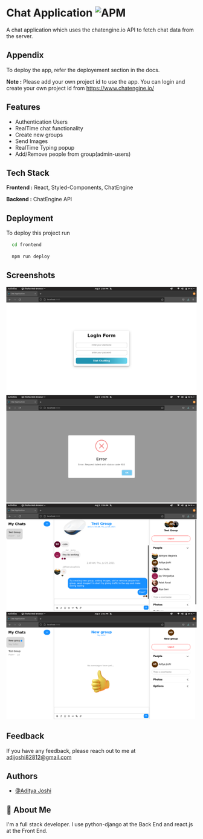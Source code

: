 
# Chat Application ![APM](https://img.shields.io/apm/l/react)

A chat application which uses the chatengine.io API to fetch chat data from the server.
## Appendix

To deploy the app, refer the deployement section in the docs.

**Note :** Please add your own project id to use the app. You can login and create your own project id from https://www.chatengine.io/
## Features

- Authentication Users
- RealTime chat functionality
- Create new groups
- Send Images
- RealTime Typing popup
- Add/Remove people from group(admin-users)
## Tech Stack

**Frontend :** React, Styled-Components, ChatEngine

**Backend :** ChatEngine API
## Deployment

To deploy this project run

```bash
  cd frontend
```

```bash
  npm run deploy
```
## Screenshots

![Login Page](https://raw.githubusercontent.com/adijoshi82812/chat-application/main/screenshots/1.png) \
![Not a user](https://raw.githubusercontent.com/adijoshi82812/chat-application/main/screenshots/3.png) \
![Chat Application](https://raw.githubusercontent.com/adijoshi82812/chat-application/main/screenshots/4.png) \
![New Group](https://raw.githubusercontent.com/adijoshi82812/chat-application/main/screenshots/5.png)
## Feedback

If you have any feedback, please reach out to me at adijoshi82812@gmail.com
## Authors

- [@Aditya Joshi](https://www.github.com/adijoshi82812)
## 🚀 About Me

I'm a full stack developer. I use python-django at the Back End and react.js at the Front End.